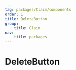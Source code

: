 ```yaml
---
tag: packages/Claim/components
order: 1
title: DeleteButton
group:
    title: Claim
nav:
    title: packages
---
```


# DeleteButton
